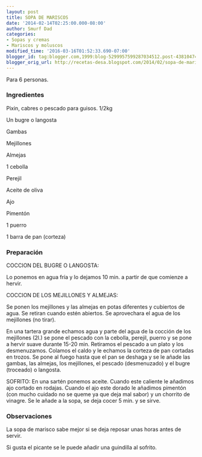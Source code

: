```yaml
---
layout: post
title: SOPA DE MARISCOS
date: '2014-02-14T02:25:00.000-08:00'
author: Smurf Dad
categories:
- Sopas y cremas
- Mariscos y moluscos
modified_time: '2016-03-16T01:52:33.690-07:00'
blogger_id: tag:blogger.com,1999:blog-5299957599287034512.post-43810474948118105
blogger_orig_url: http://recetas-desa.blogspot.com/2014/02/sopa-de-mariscos.html
---
```


Para 6 personas.

<h3>Ingredientes</h3>


Pixin, cabres o pescado para guisos. 1/2kg

Un bugre o langosta

Gambas

Mejillones

Almejas

1 cebolla

Perejil

Aceite de oliva

Ajo

Piment&oacute;n

1 puerro

1 barra de pan (corteza)

<h3>Preparaci&oacute;n</h3>


COCCION DEL BUGRE O LANGOSTA:

Lo ponemos en agua fr&iacute;a y lo dejamos 10 min. a partir de que comienze a hervir.

COCCION DE LOS MEJILLONES Y ALMEJAS:

Se ponen los mejillones y las almejas en potas diferentes y cubiertos de agua. Se retiran cuando est&eacute;n abiertos. Se aprovechara el agua de los mejillones (no tirar).

En una tartera grande echamos agua y parte del agua de la cocci&oacute;n de los mejillones (2l.) se pone el pescado con la cebolla, perejil, puerro y se pone a hervir suave durante 15-20 min. Retiramos el pescado a un plato y los desmenuzamos. Colamos el caldo y le echamos la corteza de pan cortadas en trozos. Se pone al fuego hasta que el pan se deshaga y se le a&ntilde;ade las gambas, las almejas, los mejillones, el pescado (desmenuzado) y el bugre (troceado) o langosta.

SOFRITO: En una sart&eacute;n ponemos aceite. Cuando este caliente le a&ntilde;adimos ajo cortado en rodajas. Cuando el ajo este dorado le a&ntilde;adimos piment&oacute;n (con mucho cuidado no se queme ya que deja mal sabor) y un chorrito de vinagre. Se le a&ntilde;ade a la sopa, se deja cocer 5 min. y se sirve.

<h3>Observaciones</h3>


La sopa de marisco sabe mejor si se deja reposar unas horas antes de servir.

Si gusta el picante se le puede a&ntilde;adir una guindilla al sofrito.

